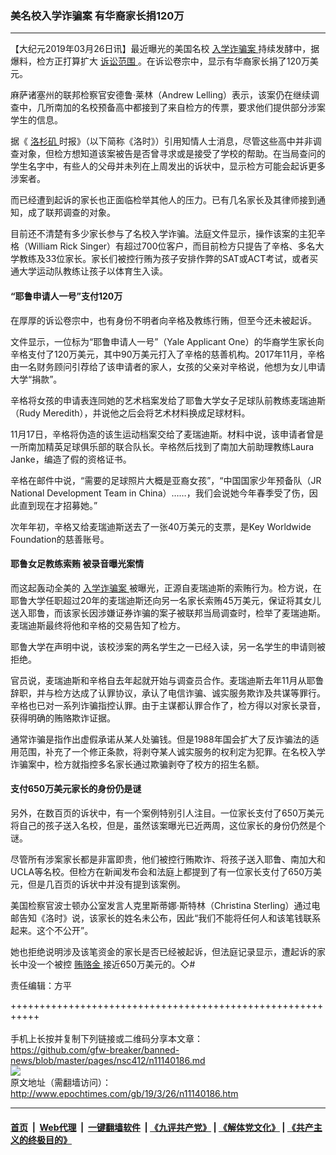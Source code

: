 ### 美名校入学诈骗案 有华裔家长捐120万
------------------------

<p>
 【大纪元2019年03月26日讯】最近曝光的美国名校
 <a href="http://www.epochtimes.com/gb/tag/%E5%85%A5%E5%AD%A6%E8%AF%88%E9%AA%97%E6%A1%88.html">
  入学诈骗案
 </a>
 持续发酵中，据爆料，检方正打算扩大
 <a href="http://www.epochtimes.com/gb/tag/%E8%AF%89%E8%AE%BC%E8%8C%83%E5%9B%B4.html">
  诉讼范围
 </a>
 。在诉讼卷宗中，显示有华裔家长捐了120万美元。
</p>
<p>
 麻萨诸塞州的联邦检察官安德鲁·莱林（Andrew Lelling）表示，该案仍在继续调查中，几所南加的名校预备高中都接到了来自检方的传票，要求他们提供部分涉案学生的信息。
</p>
<p>
 据《
 <a href="http://www.epochtimes.com/gb/tag/%E6%B4%9B%E6%9D%89%E7%9F%B6.html">
  洛杉矶
 </a>
 时报》（以下简称《洛时》）引用知情人士消息，尽管这些高中并非调查对象，但检方想知道该案被告是否曾寻求或是接受了学校的帮助。在当局查问的学生名字中，有些人的父母并未列在上周发出的诉状中，显示检方可能会起诉更多涉案者。
</p>
<p>
 而已经遭到起诉的家长也正面临检举其他人的压力。已有几名家长及其律师接到通知，成了联邦调查的对象。
</p>
<p>
 目前还不清楚有多少家长参与了名校入学诈骗。法庭文件显示，操作该案的主犯辛格（William Rick Singer）有超过700位客户，而目前检方只提告了辛格、多名大学教练及33位家长。家长们被控行贿为孩子安排作弊的SAT或ACT考试，或者买通大学运动队教练让孩子以体育生入读。
</p>
<h4>
 “耶鲁申请人一号”支付120万
</h4>
<p>
 在厚厚的诉讼卷宗中，也有身份不明者向辛格及教练行贿，但至今还未被起诉。
</p>
<p>
 文件显示，一位标为“耶鲁申请人一号”（Yale Applicant One）的华裔学生家长向辛格支付了120万美元，其中90万美元打入了辛格的慈善机构。2017年11月，辛格由一名财务顾问引荐给了该申请者的家人，女孩的父亲对辛格说，他想为女儿申请大学“捐款”。
</p>
<p>
 辛格将女孩的申请表连同她的艺术档案发给了耶鲁大学女子足球队前教练麦瑞迪斯（Rudy Meredith），并说他之后会将艺术材料换成足球材料。
</p>
<p>
 11月17日，辛格将伪造的该生运动档案交给了麦瑞迪斯。材料中说，该申请者曾是一所南加精英足球俱乐部的联合队长。辛格然后找到了南加大前助理教练Laura Janke，编造了假的资格证书。
</p>
<p>
 辛格在邮件中说，“需要的足球照片大概是亚裔女孩”，“中国国家少年预备队（JR National Development Team in China）……，我们会说她今年春季受了伤，因此直到现在才招募她。”
</p>
<p>
 次年年初，辛格又给麦瑞迪斯送去了一张40万美元的支票，是Key Worldwide Foundation的慈善账号。
</p>
<h4>
 耶鲁女足教练索贿 被录音曝光案情
</h4>
<p>
 而这起轰动全美的
 <a href="http://www.epochtimes.com/gb/tag/%E5%85%A5%E5%AD%A6%E8%AF%88%E9%AA%97%E6%A1%88.html">
  入学诈骗案
 </a>
 被曝光，正源自麦瑞迪斯的索贿行为。检方说，在耶鲁大学任职超过20年的麦瑞迪斯还向另一名家长索贿45万美元，保证将其女儿送入耶鲁，而该家长因涉嫌证券诈骗的案子被联邦当局调查时，检举了麦瑞迪斯。麦瑞迪斯最终将他和辛格的交易告知了检方。
</p>
<p>
 耶鲁大学在声明中说，该校涉案的两名学生之一已经入读，另一名学生的申请则被拒绝。
</p>
<p>
 官员说，麦瑞迪斯和辛格自去年起就开始与调查员合作。麦瑞迪斯去年11月从耶鲁辞职，并与检方达成了认罪协议，承认了电信诈骗、诚实服务欺诈及共谋等罪行。辛格也已对一系列诈骗指控认罪。由于主谋都认罪合作了，检方得以对家长录音，获得明确的贿赂欺诈证据。
</p>
<p>
 通常诈骗是指作出虚假承诺从某人处骗钱。但是1988年国会扩大了反诈骗法的适用范围，补充了一个修正条款，将剥夺某人诚实服务的权利定为犯罪。在名校入学诈骗案中，检方就指控多名家长通过欺骗剥夺了校方的招生名额。
</p>
<h4>
 支付650万美元家长的身份仍是谜
</h4>
<p>
 另外，在数百页的诉状中，有一个案例特别引人注目。一位家长支付了650万美元将自己的孩子送入名校，但是，虽然该案曝光已近两周，这位家长的身份仍然是个谜。
</p>
<p>
 尽管所有涉案家长都是非富即贵，他们被控行贿欺诈、将孩子送入耶鲁、南加大和UCLA等名校。但检方在新闻发布会和法庭上都提到了有一位家长支付了650万美元，但是几百页的诉状中并没有提到该案例。
</p>
<p>
 美国检察官波士顿办公室发言人克里斯蒂娜·斯特林（Christina Sterling）通过电邮告知《洛时》说，该家长的姓名未公布，因此“我们不能将任何人和该笔钱联系起来。这个不公开”。
</p>
<p>
 她也拒绝说明涉及该笔资金的家长是否已经被起诉，但法庭记录显示，遭起诉的家长中没一个被控
 <a href="http://www.epochtimes.com/gb/tag/%E8%B4%BF%E8%B5%82%E9%87%91.html">
  贿赂金
 </a>
 接近650万美元的。◇#
</p>
<p>
 责任编辑：方平
</p>

+++++++++++++++++++++++++++++++++++++++++++++++++++++++++++<br/><br/>
手机上长按并复制下列链接或二维码分享本文章：<br/>
https://github.com/gfw-breaker/banned-news/blob/master/pages/nsc412/n11140186.md <br/>
<a href='https://github.com/gfw-breaker/banned-news/blob/master/pages/nsc412/n11140186.md'><img src='https://github.com/gfw-breaker/banned-news/blob/master/pages/nsc412/n11140186.md.png'/></a> <br/>
原文地址（需翻墙访问）：http://www.epochtimes.com/gb/19/3/26/n11140186.htm


------------------------
#### [首页](https://github.com/gfw-breaker/banned-news/blob/master/README.md) &nbsp;|&nbsp; [Web代理](https://github.com/labour-camp/helloworld) &nbsp;|&nbsp; [一键翻墙软件](https://github.com/gfw-breaker/nogfw/blob/master/README.md) &nbsp;| [《九评共产党》](https://github.com/gfw-breaker/9ping.md/blob/master/README.md#九评之一评共产党是什么) | [《解体党文化》](https://github.com/gfw-breaker/jtdwh.md/blob/master/README.md) | [《共产主义的终极目的》](https://github.com/gfw-breaker/gczydzjmd.md/blob/master/README.md)

